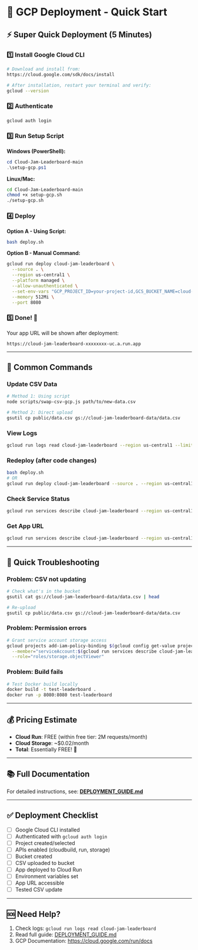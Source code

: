 # 🚀 GCP Deployment - Quick Start

## ⚡ Super Quick Deployment (5 Minutes)

### 1️⃣ **Install Google Cloud CLI**
```bash
# Download and install from:
https://cloud.google.com/sdk/docs/install

# After installation, restart your terminal and verify:
gcloud --version
```

### 2️⃣ **Authenticate**
```bash
gcloud auth login
```

### 3️⃣ **Run Setup Script**

**Windows (PowerShell):**
```powershell
cd Cloud-Jam-Leaderboard-main
.\setup-gcp.ps1
```

**Linux/Mac:**
```bash
cd Cloud-Jam-Leaderboard-main
chmod +x setup-gcp.sh
./setup-gcp.sh
```

### 4️⃣ **Deploy**

**Option A - Using Script:**
```bash
bash deploy.sh
```

**Option B - Manual Command:**
```bash
gcloud run deploy cloud-jam-leaderboard \
  --source . \
  --region us-central1 \
  --platform managed \
  --allow-unauthenticated \
  --set-env-vars "GCP_PROJECT_ID=your-project-id,GCS_BUCKET_NAME=cloud-jam-leaderboard-data,CSV_FILE_NAME=data.csv" \
  --memory 512Mi \
  --port 8080
```

### 5️⃣ **Done! 🎉**
Your app URL will be shown after deployment:
```
https://cloud-jam-leaderboard-xxxxxxxx-uc.a.run.app
```

---

## 📝 Common Commands

### Update CSV Data
```bash
# Method 1: Using script
node scripts/swap-csv-gcp.js path/to/new-data.csv

# Method 2: Direct upload
gsutil cp public/data.csv gs://cloud-jam-leaderboard-data/data.csv
```

### View Logs
```bash
gcloud run logs read cloud-jam-leaderboard --region us-central1 --limit 50
```

### Redeploy (after code changes)
```bash
bash deploy.sh
# OR
gcloud run deploy cloud-jam-leaderboard --source . --region us-central1
```

### Check Service Status
```bash
gcloud run services describe cloud-jam-leaderboard --region us-central1
```

### Get App URL
```bash
gcloud run services describe cloud-jam-leaderboard --region us-central1 --format 'value(status.url)'
```

---

## 🐛 Quick Troubleshooting

### Problem: CSV not updating
```bash
# Check what's in the bucket
gsutil cat gs://cloud-jam-leaderboard-data/data.csv | head

# Re-upload
gsutil cp public/data.csv gs://cloud-jam-leaderboard-data/data.csv
```

### Problem: Permission errors
```bash
# Grant service account storage access
gcloud projects add-iam-policy-binding $(gcloud config get-value project) \
  --member="serviceAccount:$(gcloud run services describe cloud-jam-leaderboard --region us-central1 --format 'value(spec.template.spec.serviceAccountName)')" \
  --role="roles/storage.objectViewer"
```

### Problem: Build fails
```bash
# Test Docker build locally
docker build -t test-leaderboard .
docker run -p 8080:8080 test-leaderboard
```

---

## 💰 Pricing Estimate

- **Cloud Run**: FREE (within free tier: 2M requests/month)
- **Cloud Storage**: ~$0.02/month
- **Total**: Essentially FREE! 🎉

---

## 📚 Full Documentation

For detailed instructions, see: **[DEPLOYMENT_GUIDE.md](./DEPLOYMENT_GUIDE.md)**

---

## ✅ Deployment Checklist

- [ ] Google Cloud CLI installed
- [ ] Authenticated with `gcloud auth login`
- [ ] Project created/selected
- [ ] APIs enabled (cloudbuild, run, storage)
- [ ] Bucket created
- [ ] CSV uploaded to bucket
- [ ] App deployed to Cloud Run
- [ ] Environment variables set
- [ ] App URL accessible
- [ ] Tested CSV update

---

## 🆘 Need Help?

1. Check logs: `gcloud run logs read cloud-jam-leaderboard`
2. Read full guide: [DEPLOYMENT_GUIDE.md](./DEPLOYMENT_GUIDE.md)
3. GCP Documentation: https://cloud.google.com/run/docs

